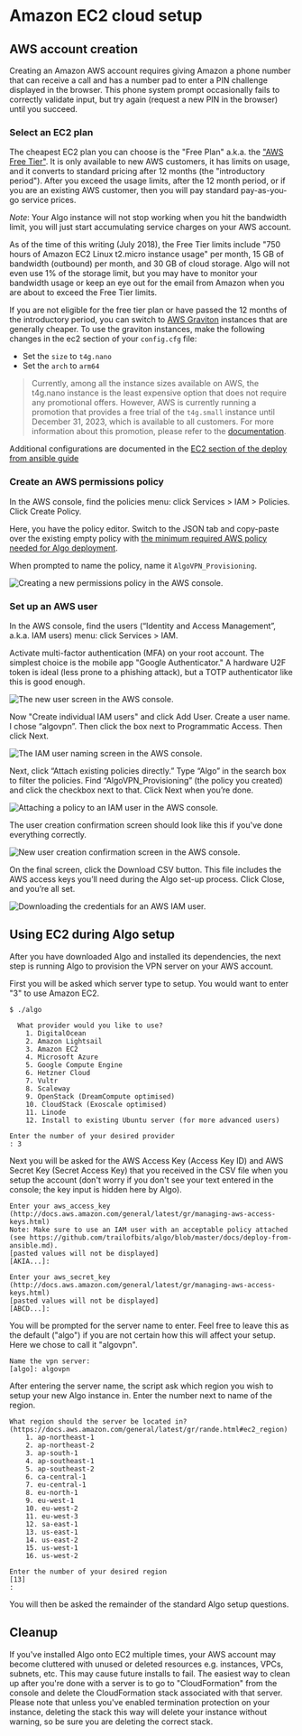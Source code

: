 # Amazon EC2 cloud setup

## AWS account creation

Creating an Amazon AWS account requires giving Amazon a phone number that can receive a call and has a number pad to enter a PIN challenge displayed in the browser. This phone system prompt occasionally fails to correctly validate input, but try again (request a new PIN in the browser) until you succeed.

### Select an EC2 plan

The cheapest EC2 plan you can choose is the "Free Plan" a.k.a. the ["AWS Free Tier"](https://aws.amazon.com/free/). It is only available to new AWS customers, it has limits on usage, and it converts to standard pricing after 12 months (the "introductory period"). After you exceed the usage limits, after the 12 month period, or if you are an existing AWS customer, then you will pay standard pay-as-you-go service prices.

*Note*: Your Algo instance will not stop working when you hit the bandwidth limit, you will just start accumulating service charges on your AWS account.

As of the time of this writing (July 2018), the Free Tier limits include "750 hours of Amazon EC2 Linux t2.micro instance  usage" per month, 15 GB of bandwidth (outbound) per month, and 30 GB of cloud storage. Algo will not even use 1% of the storage limit, but you may have to monitor your bandwidth usage or keep an eye out for the email from Amazon when you are about to exceed the Free Tier limits.

If you are not eligible for the free tier plan or have passed the 12 months of the introductory period, you can switch to [AWS Graviton](https://aws.amazon.com/ec2/graviton/) instances that are generally cheaper. To use the graviton instances, make the following changes in the ec2 section of your `config.cfg` file:

* Set the `size` to `t4g.nano`
* Set the `arch` to `arm64`

> Currently, among all the instance sizes available on AWS, the t4g.nano instance is the least expensive option that does not require any promotional offers. However, AWS is currently running a promotion that provides a free trial of the `t4g.small` instance until December 31, 2023, which is available to all customers. For more information about this promotion, please refer to the [documentation](https://aws.amazon.com/ec2/faqs/#t4g-instances).

Additional configurations are documented in the [EC2 section of the deploy from ansible guide](https://github.com/trailofbits/algo/blob/master/docs/deploy-from-ansible.md#amazon-ec2)

### Create an AWS permissions policy

In the AWS console, find the policies menu: click Services > IAM > Policies. Click Create Policy.

Here, you have the policy editor. Switch to the JSON tab and copy-paste over the existing empty policy with [the minimum required AWS policy needed for Algo deployment](https://github.com/trailofbits/algo/blob/master/docs/deploy-from-ansible.md#minimum-required-iam-permissions-for-deployment).

When prompted to name the policy, name it `AlgoVPN_Provisioning`.

![Creating a new permissions policy in the AWS console.](/docs/images/aws-ec2-new-policy.png)

### Set up an AWS user

In the AWS console, find the users (“Identity and Access Management”, a.k.a. IAM users) menu: click Services > IAM.

Activate multi-factor authentication (MFA) on your root account. The simplest choice is the mobile app "Google Authenticator." A hardware U2F token is ideal (less prone to a phishing attack), but a TOTP authenticator like this is good enough.

![The new user screen in the AWS console.](/docs/images/aws-ec2-new-user.png)

Now "Create individual IAM users" and click Add User. Create a user name. I chose “algovpn”. Then click the box next to Programmatic Access. Then click Next.

![The IAM user naming screen in the AWS console.](/docs/images/aws-ec2-new-user-name.png)

Next, click “Attach existing policies directly.” Type “Algo” in the search box to filter the policies. Find “AlgoVPN_Provisioning” (the policy you created) and click the checkbox next to that. Click Next when you’re done.

![Attaching a policy to an IAM user in the AWS console.](/docs/images/aws-ec2-attach-policy.png)

The user creation confirmation screen should look like this if you've done everything correctly.

![New user creation confirmation screen in the AWS console.](/docs/images/aws-ec2-new-user-confirm.png)

On the final screen, click the Download CSV button. This file includes the AWS access keys you’ll need during the Algo set-up process. Click Close, and you’re all set.

![Downloading the credentials for an AWS IAM user.](/docs/images/aws-ec2-new-user-csv.png)

## Using EC2 during Algo setup

After you have downloaded Algo and installed its dependencies, the next step is running Algo to provision the VPN server  on your AWS account.

First you will be asked which server type to setup. You would want to enter "3" to use Amazon EC2.

```
$ ./algo

  What provider would you like to use?
    1. DigitalOcean
    2. Amazon Lightsail
    3. Amazon EC2
    4. Microsoft Azure
    5. Google Compute Engine
    6. Hetzner Cloud
    7. Vultr
    8. Scaleway
    9. OpenStack (DreamCompute optimised)
    10. CloudStack (Exoscale optimised)
    11. Linode
    12. Install to existing Ubuntu server (for more advanced users)

Enter the number of your desired provider
: 3
```

Next you will be asked for the AWS Access Key (Access Key ID) and AWS Secret Key (Secret Access Key) that you received in  the CSV file when you setup the account (don't worry if you don't see your text entered in the console; the key input is  hidden here by Algo).

```
Enter your aws_access_key (http://docs.aws.amazon.com/general/latest/gr/managing-aws-access-keys.html)
Note: Make sure to use an IAM user with an acceptable policy attached (see https://github.com/trailofbits/algo/blob/master/docs/deploy-from-ansible.md).
[pasted values will not be displayed]
[AKIA...]:

Enter your aws_secret_key (http://docs.aws.amazon.com/general/latest/gr/managing-aws-access-keys.html)
[pasted values will not be displayed]
[ABCD...]:
```

You will be prompted for the server name to enter. Feel free to leave this as the default ("algo") if you are not certain  how this will affect your setup. Here we chose to call it "algovpn".

```
Name the vpn server:
[algo]: algovpn
```

After entering the server name, the script ask which region you wish to setup your new Algo instance in. Enter the number  next to name of the region.

```
What region should the server be located in?
(https://docs.aws.amazon.com/general/latest/gr/rande.html#ec2_region)
    1. ap-northeast-1
    2. ap-northeast-2
    3. ap-south-1
    4. ap-southeast-1
    5. ap-southeast-2
    6. ca-central-1
    7. eu-central-1
    8. eu-north-1
    9. eu-west-1
    10. eu-west-2
    11. eu-west-3
    12. sa-east-1
    13. us-east-1
    14. us-east-2
    15. us-west-1
    16. us-west-2

Enter the number of your desired region
[13]
:
```

You will then be asked the remainder of the standard Algo setup questions.

## Cleanup

If you've installed Algo onto EC2 multiple times, your AWS account may become cluttered with unused or deleted resources e.g. instances, VPCs, subnets, etc. This may cause future installs to fail. The easiest way to clean up after you're done with a server is to go to "CloudFormation" from the console and delete the CloudFormation stack associated with that server. Please note that unless you've enabled termination protection on your instance, deleting the stack this way will delete your instance without warning, so be sure you are deleting the correct stack.
